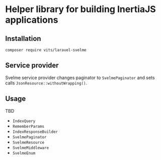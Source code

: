 # Helper library for building InertiaJS applications

## Installation

```shell
composer require vits/laravel-svelme
```

## Service provider

Svelme service provider changes paginator to `SvelmePaginator` and sets calls `JsonResource::withoutWrapping()`.

## Usage

TBD

-   `IndexQuery`
-   `RememberParams`
-   `IndexResponseBuilder`
-   `SvelmePaginator`
-   `SvelmeResource`
-   `SvelmeMiddleware`
-   `SvelmeEnum`
